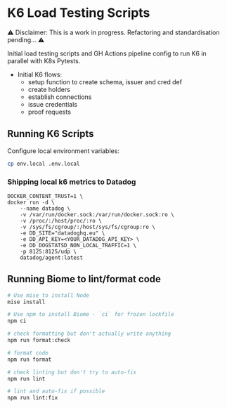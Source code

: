 # K6 Load Testing Scripts

⚠️ Disclaimer: This is a work in progress. Refactoring and standardisation
pending... ⚠️

Initial load testing scripts and GH Actions pipeline config to run K6 in
parallel with K8s Pytests.

- Initial K6 flows:
  - setup function to create schema, issuer and cred def
  - create holders
  - establish connections
  - issue credentials
  - proof requests

## Running K6 Scripts

Configure local environment variables:

```sh
cp env.local .env.local
```

### Shipping local k6 metrics to Datadog

```
DOCKER_CONTENT_TRUST=1 \
docker run -d \
    --name datadog \
    -v /var/run/docker.sock:/var/run/docker.sock:ro \
    -v /proc/:/host/proc/:ro \
    -v /sys/fs/cgroup/:/host/sys/fs/cgroup:ro \
    -e DD_SITE="datadoghq.eu" \
    -e DD_API_KEY=<YOUR_DATADOG_API_KEY> \
    -e DD_DOGSTATSD_NON_LOCAL_TRAFFIC=1 \
    -p 8125:8125/udp \
    datadog/agent:latest
```

## Running Biome to lint/format code

```sh
# Use mise to install Node
mise install

# Use npm to install Biome - `ci` for frozen lockfile
npm ci

# check formatting but don't actually write anything
npm run format:check

# format code
npm run format

# check linting but don't try to auto-fix
npm run lint

# lint and auto-fix if possible
npm run lint:fix
```
